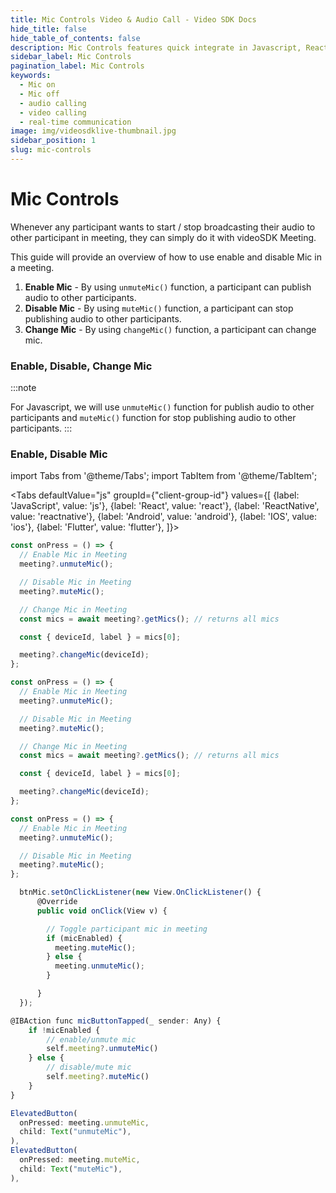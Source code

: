 ```yaml
---
title: Mic Controls Video & Audio Call - Video SDK Docs
hide_title: false
hide_table_of_contents: false
description: Mic Controls features quick integrate in Javascript, React JS, Android, IOS, React Native, Flutter with Video SDK to add live video & audio conferencing to your applications.
sidebar_label: Mic Controls
pagination_label: Mic Controls
keywords:
  - Mic on
  - Mic off
  - audio calling
  - video calling
  - real-time communication
image: img/videosdklive-thumbnail.jpg
sidebar_position: 1
slug: mic-controls
---
```


# Mic Controls

Whenever any participant wants to start / stop broadcasting their audio to other participant in meeting, they can simply do it with videoSDK Meeting.

This guide will provide an overview of how to use enable and disable Mic in a meeting.

1. **Enable Mic** - By using `unmuteMic()` function, a participant can publish audio to other participants.
2. **Disable Mic** - By using `muteMic()` function, a participant can stop publishing audio to other participants.
3. **Change Mic** - By using `changeMic()` function, a participant can change mic.

### Enable, Disable, Change Mic

:::note

For Javascript, we will use `unmuteMic()` function for publish audio to other participants and `muteMic()` function for stop publishing audio to other participants.
:::

### Enable, Disable Mic

import Tabs from '@theme/Tabs';
import TabItem from '@theme/TabItem';

<Tabs
defaultValue="js"
groupId={"client-group-id"}
values={[
{label: 'JavaScript', value: 'js'},
{label: 'React', value: 'react'},
{label: 'ReactNative', value: 'reactnative'},
{label: 'Android', value: 'android'},
{label: 'IOS', value: 'ios'},
{label: 'Flutter', value: 'flutter'},
]}>
<TabItem value="js">

```js
const onPress = () => {
  // Enable Mic in Meeting
  meeting?.unmuteMic();

  // Disable Mic in Meeting
  meeting?.muteMic();

  // Change Mic in Meeting
  const mics = await meeting?.getMics(); // returns all mics

  const { deviceId, label } = mics[0];

  meeting?.changeMic(deviceId);
};
```

</TabItem>
<TabItem value="react">

```js
const onPress = () => {
  // Enable Mic in Meeting
  meeting?.unmuteMic();

  // Disable Mic in Meeting
  meeting?.muteMic();

  // Change Mic in Meeting
  const mics = await meeting?.getMics(); // returns all mics

  const { deviceId, label } = mics[0];

  meeting?.changeMic(deviceId);
};
```

</TabItem>
<TabItem value="reactnative">

```js
const onPress = () => {
  // Enable Mic in Meeting
  meeting?.unmuteMic();

  // Disable Mic in Meeting
  meeting?.muteMic();
};
```

</TabItem>
<TabItem value="android">

```js
  btnMic.setOnClickListener(new View.OnClickListener() {
      @Override
      public void onClick(View v) {

        // Toggle participant mic in meeting
        if (micEnabled) {
          meeting.muteMic();
        } else {
          meeting.unmuteMic();
        }

      }
  });
```

</TabItem>
<TabItem value="ios">

```js
@IBAction func micButtonTapped(_ sender: Any) {
    if !micEnabled {
        // enable/unmute mic
        self.meeting?.unmuteMic()
    } else {
        // disable/mute mic
        self.meeting?.muteMic()
    }
}
```

</TabItem>
<TabItem value="flutter">

```js
ElevatedButton(
  onPressed: meeting.unmuteMic,
  child: Text("unmuteMic"),
),
ElevatedButton(
  onPressed: meeting.muteMic,
  child: Text("muteMic"),
),
```

</TabItem>
</Tabs>
